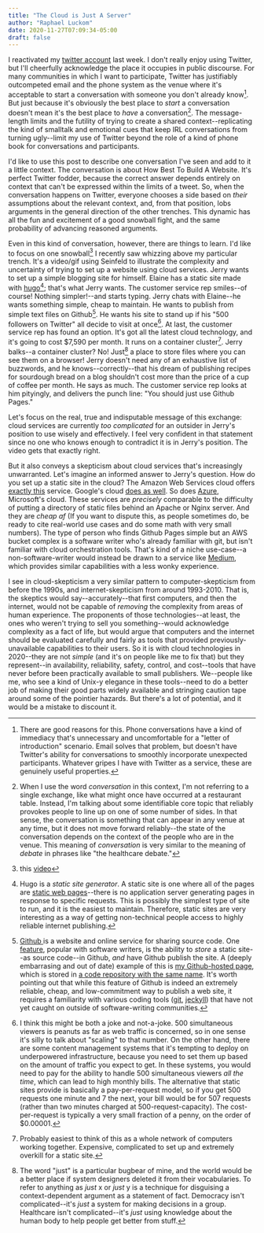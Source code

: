 ```yaml
---
title: "The Cloud is Just A Server"
author: "Raphael Luckom"
date: 2020-11-27T07:09:34-05:00
draft: false
---
```


I reactivated my [twitter account](https://twitter.com/RLuckom) last week.
I don't really enjoy using Twitter, but I'll cheerfully acknowledge
the place it occupies in public discourse. For many communities in which I
want to participate, Twitter has justifiably outcompeted email and the phone system
as the venue where it's acceptable to start a conversation with someone you don't
already know[^1]. But just because it's obviously the best place to _start_ a conversation
doesn't mean it's the best place to _have_ a conversation[^2]. The message-length limits
and the futility of trying to create a shared context--replicating the kind of
smalltalk and emotional cues that keep IRL conversations from turning ugly--limit
my use of Twitter beyond the role of a kind of phone book for conversations and
participants.

I'd like to use this post to describe one conversation I've seen and add to it a little
context. The conversation is about How Best To Build A Website. It's perfect Twitter
fodder, because the correct answer depends entirely on context that can't be expressed
within the limits of a tweet. So, when the conversation happens on Twitter, everyone
chooses a side based on _their_ assumptions about the relevant context, and, from that
position, lobs arguments in the general direction of the other trenches. This dynamic
has all the fun and excitement of a good snowball fight, and the same probability of
advancing reasoned arguments.

Even in this kind of conversation, however, there are things to learn. I'd like to focus
on one snowball[^3] I recently saw whizzing above my particular trench. It's a video/gif
using Seinfeld to illustrate the complexity and uncertainty of trying to set up a website using
cloud services. Jerry wants to set up a simple blogging site for himself. Elaine has a static
site made with [hugo](https://gohugo.io/)[^4]; that's what Jerry wants. The customer service rep
smiles--of course! Nothing simpler!--and starts typing. Jerry chats with Elaine--he wants something
simple, cheap to maintain. He wants to publish from simple text files on Github[^5]. He wants
his site to stand up if his "500 followers on Twitter" all decide to visit at once[^6]. At last,
the customer service rep has found an option. It's got all the latest cloud technology, and
it's going to cost $7,590 per month. It runs on a container cluster[^7]. Jerry balks--a container cluster?
No! Just[^8] a place to store files where you can see them on a browser! Jerry doesn't need
any of an exhaustive list of buzzwords, and he knows--correctly--that his dream of publishing
recipes for sourdough bread on a blog shouldn't cost more than the price of a cup of coffee
per month. He says as much. The customer service rep looks at him pityingly, and delivers
the punch line: "You should just use Github Pages."

Let's focus on the real, true and indisputable message of this exchange: cloud services are currently
_too complicated_ for an outsider in Jerry's position to use wisely and effectively. I feel
very confident in that statement since no one who knows enough to contradict it is in Jerry's
position. The video gets that exactly right.

But it also conveys a skepticism about cloud services that's increasingly unwarranted. Let's
imagine an informed answer to Jerry's question. How do you set up a static site in the cloud?
The Amazon Web Services cloud offers [exactly this](https://docs.aws.amazon.com/AmazonS3/latest/dev/WebsiteHosting.html)
service. Google's cloud [does as well](https://cloud.google.com/storage/docs/hosting-static-website). So
does [Azure](https://docs.microsoft.com/en-us/azure/storage/blobs/storage-blob-static-website), Microsoft's cloud.
These services are _precisely_ comparable to the difficulty of putting a directory of static files
behind an Apache or Nginx server. And they are _cheap af_ (If you want to dispute this, as people sometimes do,
be ready to cite real-world use cases and do some math with very small numbers). The type of person who finds Github Pages simple but an AWS 
bucket complex is a software writer who's already familiar with git, but isn't familiar with
cloud orchestration tools. That's kind of a niche use-case--a non-software-writer would instead be drawn
to a service like [Medium](https://medium.com/), which provides similar capabilities with a less
wonky experience.

I see in cloud-skepticism a very similar pattern to computer-skepticism from before the 1990s,
and internet-skepticism from around 1993-2010. That is, the skeptics would say--accurately--that
first computers, and then the internet, would not be capable of _removing_ the complexity from
areas of human experience. The proponents of those technologies--at least, the ones who weren't 
trying to sell you something--would acknowledge complexity as a fact of life, but would argue
that computers and the internet should be evaluated carefully and fairly as tools that provided
previously-unavailable capabilities to their users. So it is with cloud technologies in 2020--they
are not _simple_ (and it's on people like me to fix that) but they represent--in availability, reliability,
safety, control, and cost--tools that have never before been practically available to small publishers.
We--people like me, who see a kind of Unix-y elegance in these tools--need to do a better job of making their good parts
widely available and stringing caution tape around some of the pointier hazards. But there's a lot
of potential, and it would be a mistake to discount it.

[^1]: There are good reasons for this. Phone conversations have a kind of immediacy that's unnecessary and uncomfortable for a "letter of introduction" scenario. Email solves that problem, but doesn't have Twitter's ability for conversations to smoothly incorporate unexpected participants. Whatever gripes I have with Twitter as a service, these are genuinely useful properties.

[^2]: When I use the word _conversation_ in this context, I'm not referring to a single exchange, like what might once have occurred at a restaurant table. Instead, I'm talking about some identifiable core topic that reliably provokes people to line up on one of some number of sides. In that sense, the conversation is something that can appear in any venue at any time, but it does not move forward reliably--the state of the conversation depends on the context of the people who are in the venue. This meaning of _conversation_ is very similar to the meaning of _debate_ in phrases like "the healthcare debate."

[^3]: this [video](https://twitter.com/DennisCode/status/1331695899672596480/video/1)

[^4]: Hugo is a _static site generator_. A static site is one where all of the pages are [static web pages](https://en.wikipedia.org/wiki/Static_web_page)--there is no application server generating pages in response to specific requests. This is possibly the simplest type of site to run, and it is the easiest to maintain. Therefore, static sites are very interesting as a way of getting non-technical people access to highly reliable internet publishing.

[^5]: [Github ](https://github.com/) is a website and online service for sharing source code. One [feature](https://pages.github.com/), popular with software writers, is the ability to _store_ a static site--as source code--in Github, _and_ have Github publish the site. A (deeply embarrasing and out of date) example of this is [my Github-hosted page](http://rluckom.github.io/), which is stored in [a code repository with the same name](https://github.com/RLuckom/RLuckom.github.io). It's worth pointing out that while this feature of Github is indeed an extremely reliable, cheap, and low-commitment way to publish a web site, it requires a familiarity with various coding tools ([git](https://git-scm.com/), [jeckyll](https://jekyllrb.com/docs/)) that have not yet caught on outside of software-writing communities.

[^6]: I think this might be both a joke and not-a-joke. 500 simultaneous viewers is peanuts as far as web traffic is concerned, so in one sense it's silly to talk about "scaling" to that number. On the other hand, there are some content management systems that it's tempting to deploy on underpowered infrastructure, because you need to set them up based on the amount of traffic you expect to get. In these systems, you would need to pay for the ability to handle 500 simultaneous viewers _all the time_, which can lead to high monthly bills. The alternative that static sites provide is basically a pay-per-request model, so if you get 500 requests one minute and 7 the next, your bill would be for 507 requests (rather than two minutes charged at 500-request-capacity). The cost-per-request is typically a very small fraction of a penny, on the order of $0.00001.

[^7]: Probably easiest to think of this as a whole network of computers working together. Expensive, complicated to set up and extremely overkill for a static site.

[^8]: The word "just" is a particular bugbear of mine, and the world would be a better place if system designers deleted it from their vocabularies. To refer to anything as _just_ x or _just_ y is a technique for disguising a context-dependent argument as a statement of fact. Democracy isn't complicated--it's _just_ a system for making decisions in a group. Healthcare isn't complicated--it's _just_ using knowledge about the human body to help people get better from stuff.
